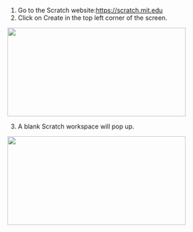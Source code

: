 1. Go to the Scratch website:https://scratch.mit.edu
2. Click on Create in the top left corner of the screen.

<img src= "NinjaTurtles/Media/scratch main page.png" width="400" height="200">

3. A blank Scratch workspace will pop up.

<img src= "NinjaTurtles/Media/scratch workspace.png" width="400" height="200">
